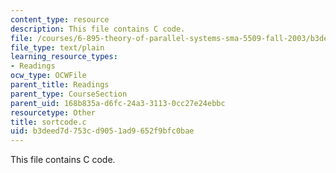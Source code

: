 ```yaml
---
content_type: resource
description: This file contains C code.
file: /courses/6-895-theory-of-parallel-systems-sma-5509-fall-2003/b3deed7d753cd9051ad9652f9bfc0bae_sortcode.c
file_type: text/plain
learning_resource_types:
- Readings
ocw_type: OCWFile
parent_title: Readings
parent_type: CourseSection
parent_uid: 168b835a-d6fc-24a3-3113-0cc27e24ebbc
resourcetype: Other
title: sortcode.c
uid: b3deed7d-753c-d905-1ad9-652f9bfc0bae
---
```

This file contains C code.

